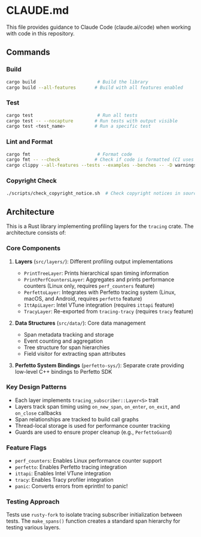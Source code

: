 # CLAUDE.md

This file provides guidance to Claude Code (claude.ai/code) when working with code in this repository.

## Commands

### Build
```bash
cargo build                       # Build the library
cargo build --all-features       # Build with all features enabled
```

### Test
```bash
cargo test                        # Run all tests
cargo test -- --nocapture        # Run tests with output visible
cargo test <test_name>           # Run a specific test
```

### Lint and Format
```bash
cargo fmt                         # Format code
cargo fmt -- --check             # Check if code is formatted (CI uses this)
cargo clippy --all-features --tests --examples --benches -- -D warnings  # Run clippy with all checks (CI requirement)
```

### Copyright Check
```bash
./scripts/check_copyright_notice.sh  # Check copyright notices in source files
```

## Architecture

This is a Rust library implementing profiling layers for the `tracing` crate. The architecture consists of:

### Core Components

1. **Layers** (`src/layers/`): Different profiling output implementations
   - `PrintTreeLayer`: Prints hierarchical span timing information
   - `PrintPerfCountersLayer`: Aggregates and prints performance counters (Linux only, requires `perf_counters` feature)
   - `PerfettoLayer`: Integrates with Perfetto tracing system (Linux, macOS, and Android, requires `perfetto` feature)
   - `IttApiLayer`: Intel VTune integration (requires `ittapi` feature)
   - `TracyLayer`: Re-exported from `tracing-tracy` (requires `tracy` feature)

2. **Data Structures** (`src/data/`): Core data management
   - Span metadata tracking and storage
   - Event counting and aggregation
   - Tree structure for span hierarchies
   - Field visitor for extracting span attributes

3. **Perfetto System Bindings** (`perfetto-sys/`): Separate crate providing low-level C++ bindings to Perfetto SDK

### Key Design Patterns

- Each layer implements `tracing_subscriber::Layer<S>` trait
- Layers track span timing using `on_new_span`, `on_enter`, `on_exit`, and `on_close` callbacks
- Span relationships are tracked to build call graphs
- Thread-local storage is used for performance counter tracking
- Guards are used to ensure proper cleanup (e.g., `PerfettoGuard`)

### Feature Flags

- `perf_counters`: Enables Linux performance counter support
- `perfetto`: Enables Perfetto tracing integration
- `ittapi`: Enables Intel VTune integration
- `tracy`: Enables Tracy profiler integration
- `panic`: Converts errors from eprintln! to panic!

### Testing Approach

Tests use `rusty-fork` to isolate tracing subscriber initialization between tests. The `make_spans()` function creates a standard span hierarchy for testing various layers.